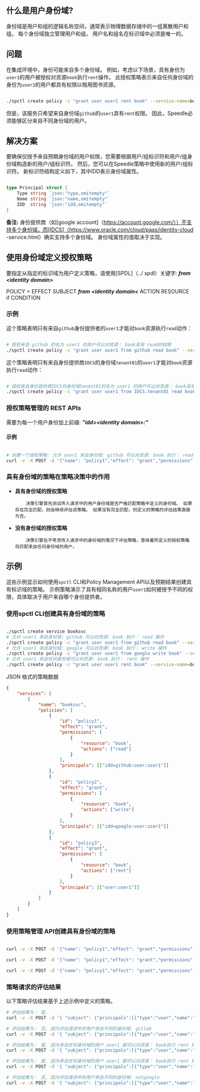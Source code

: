 
## 什么是用户身份域?

身份域是用户和组的逻辑名称空间，通常表示物理数据存储中的一组离散用户和组。 每个身份域独立管理用户和组， 用户名和组名在标识域中必须是唯一的。

## 问题

在集成环境中，身份可能来自多个身份域。 例如，考虑以下场景，具有身份为`user1`的用户被授权对资源`book`执行`rent`操作。 此授权策略表示来自任何身份域的身份为`user1`的用户都具有权限以租用图书资源。

```bash

./spctl create policy -c "grant user user1 rent book" --service-name=booksvc

```

但是，该服务只希望来自身份域`github`的`user1`具有`rent`权限。 因此，Speedle必须能够区分来自不同身份域的用户。

## 解决方案

要确保仅授予来自预期身份域的用户权限，您需要根据用户/组标识符和用户/组身份域构造新的用户/组标识符。 然后，您可以在Speedle策略中使用新的用户/组标识符。 新标识符结构定义如下，其中IDD表示身份域属性。

```go

type Principal struct {
	Type string `json:"type,omitempty"`
	Name string `json:"name,omitempty"`
	IDD  string `json:"idd,omitempty"`
}

```

**备注:** 身份提供商（如[google account]（https://account.google.com/））不支持多个身份域，而[IDCS]（https://www.oracle.com/cloud/paas/identity-cloud -service.html）确实支持多个身份域。 身份域属性的值取决于实现。

## 使用身份域定义授权策略

要指定从指定的标识域为用户定义策略，请使用[SPDL]（../ spdl）关键字: _**from &lt;identity domain&gt;**_

POLICY = EFFECT SUBJECT _**from &lt;identity domain&lt;**_ ACTION RESOURCE if CONDITION

### 示例

这个策略表明只有来自`github`身份提供者的`user1`才能对`book`资源执行`read`动作：

```bash

# 授权来自 github 的名为 user1 的用户可以对资源： book具有 read的权限
./spctl create policy -c "grant user user1 from github read book" --service-name=booksvc

```

这个策略表明只有来自身份提供商`IDCS`的身份域`tenant01`的`user1`才能对`book`资源执行`read`动作：

```bash

# 授权来自身份提供商IDCS的身份域tenant01的名为 user1 的用户可以对资源： book具有 read的权限
./spctl create policy -c "grant user user1 from IDCS.tenant01 read book" --service-name=booksvc

```

### 授权策略管理的 REST APIs

需要为每一个用户身份加上前缀: _**"idd=&lt;identity domain&gt;:"**_

#### 示例

```bash

# 创建一个授权策略: 允许 user1 来自身份域: github 可以对资源: book 执行： read 操作
curl -v -X POST -d '{"name": "policy1","effect": "grant","permissions": [{"resource": "book","actions": ["read"]}],"principals": [["idd=github:user:user1"]]}' http://127.0.0.1:6733/policy-mgmt/v1/service/booksvc/policy

```

### 具有身份域的策略在策略决策中的作用

-   **具有身份域的授权策略**

        	决策引擎首先测试传入请求中的用户身份域是否严格匹配策略中定义的身份域。 如果存在完全匹配，则会继续评估该策略。 如果没有完全匹配，则定义的策略的评估结果直接为否。

-   **没有身份域的授权策略**

        	决策引擎在不考虑传入请求中的身份域的情况下评估策略，意味着所定义的授权策略将匹配来自任何身份域的用户。

## 示例

这些示例显示如何使用`spctl` CLI和Policy Management API以及预期结果创建具有标识域的策略。 示例策略演示了具有相同名称的用户`user1`如何被授予不同的权限，具体取决于用户来自哪个身份提供者。

### 使用spctl CLI创建具有身份域的策略

```bash

./spctl create service booksvc
# 允许 user1 来自身份域: github 可以对资源: book 执行： read 操作
./spctl create policy -c "grant user user1 from github read book" --service-name=booksvc
# 允许 user1 来自身份域: google 可以对资源: book 执行： write 操作
./spctl create policy -c "grant user user1 from google write book" --service-name=booksvc
# 允许 user1 来自任何身份域可以对资源: book 执行： rent 操作
./spctl create policy -c "grant user user1 rent book" --service-name=booksvc

```

JSON 格式的策略数据

```json
{
	"services": [
		{
			"name": "booksvc",
			"policies": [
				{
					"id": "policy1",
					"effect": "grant",
					"permissions": [
						{
							"resource": "book",
							"actions": ["read"]
						}
					],
					"principals": [["idd=github:user:user1"]]
				},
				{
					"id": "policy2",
					"effect": "grant",
					"permissions": [
						{
							"resource": "book",
							"actions": ["write"]
						}
					],
					"principals": [["idd=google:user:user1"]]
				},
				{
					"id": "policy3",
					"effect": "grant",
					"permissions": [
						{
							"resource": "book",
							"actions": ["rent"]
						}
					],
					"principals": [["user:user1"]]
				}
			]
		}
	]
}
```

### 使用策略管理 API创建具有身份域的策略

```bash

curl -v -X POST -d '{"name": "policy1","effect": "grant","permissions": [{"resource": "book","actions": ["read"]}],"principals": [["idd=github:user:user1"]]}' http://127.0.0.1:6733/policy-mgmt/v1/service/booksvc/policy

curl -v -X POST -d '{"name": "policy1","effect": "grant","permissions": [{"resource": "book","actions": ["write"]}],"principals": [["idd=google:user:user1"]]}' http://127.0.0.1:6733/policy-mgmt/v1/service/booksvc/policy

curl -v -X POST -d '{"name": "policy1","effect": "grant","permissions": [{"resource": "book","actions": ["rent"]}],"principals": [["user:user1"]]}' http://127.0.0.1:6733/policy-mgmt/v1/service/booksvc/policy

```

### 策略请求的评估结果

以下策略评估结果基于上述示例中定义的策略。

```bash
# 评估结果为： 是.
curl -v -X POST -d '{ "subject": {"principals":[{"type":"user","name":"user1","idd":"github"}] },"serviceName":"booksvc","resource":"book","action":"read"}'  http://127.0.0.1:6734/authz-check/v1/is-allowed

# 评估结果为： 否, 因为评估请求中的用户来自不同的身份域: gitlab
curl -v -X POST -d '{ "subject": {"principals":[{"type":"user","name":"user1","idd":"gitlab"}] },"serviceName":"booksvc","resource":"book","action":"read"}'  http://127.0.0.1:6734/authz-check/v1/is-allowed

# 评估结果为： 是, 因为来自任何身份域的用户 user1 都可以对资源： book执行 rent 操作
curl -v -X POST -d '{ "subject": {"principals":[{"type":"user","name":"user1"}] },"serviceName":"booksvc","resource":"book","action":"rent"}'  http://127.0.0.1:6734/authz-check/v1/is-allowed

# 评估结果为： 是, 因为来自任何身份域的用户 user1 都可以对资源： book执行 rent 操作
curl -v -X POST -d '{ "subject": {"principals":[{"type":"user","name":"user1","idd":"google"}] },"serviceName":"booksvc","resource":"book","action":"rent"}'  http://127.0.0.1:6734/authz-check/v1/is-allowed

# 评估结果为： 否, 因为评估请求中的用户来自不同的身份域: notgoogle
curl -v -X POST -d '{ "subject": {"principals":[{"type":"user","name":"user1","idd":"notgoogle"}] },"serviceName":"booksvc","resource":"book","action":"write"}'  http://127.0.0.1:6734/authz-check/v1/is-allowed

```
